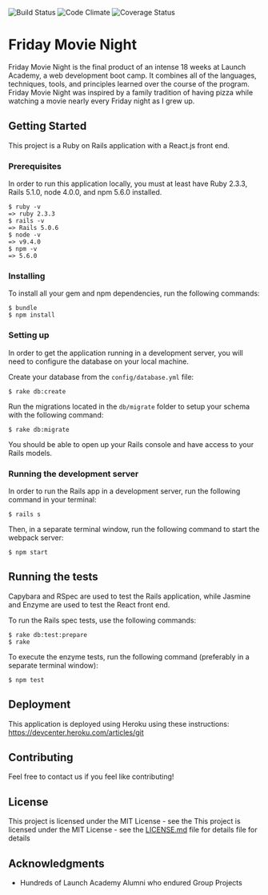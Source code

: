 ![Build Status](https://codeship.com/projects/ae969e10-3c08-0135-76f0-46ceed86863a/status?branch=master)
![Code Climate](https://codeclimate.com/github/jdmacmurtrie/friday-movie-night.png)
![Coverage Status](https://coveralls.io/repos/jdmacmurtrie/friday-movie-night/badge.png)

# Friday Movie Night

Friday Movie Night is the final product of an intense 18 weeks at Launch Academy, a web development boot camp. It combines all of the languages, techniques, tools, and principles learned over the course of the program.  Friday Movie Night was inspired by a family tradition of having pizza while watching a movie nearly every Friday night as I grew up.

## Getting Started

This project is a Ruby on Rails application with a React.js front end.

### Prerequisites

In order to run this application locally, you must at least have Ruby 2.3.3, Rails 5.1.0, node 4.0.0, and npm 5.6.0 installed.

```no-highlight
$ ruby -v
=> ruby 2.3.3
$ rails -v
=> Rails 5.0.6
$ node -v
=> v9.4.0
$ npm -v
=> 5.6.0
```

### Installing

To install all your gem and npm dependencies, run the following commands:

```
$ bundle
$ npm install
```

### Setting up

In order to get the application running in a development server, you will need to configure the database on your local machine.

Create your database from the `config/database.yml` file:

```
$ rake db:create
```

Run the migrations located in the `db/migrate` folder to setup your schema with the following command:

```
$ rake db:migrate
```

You should be able to open up your Rails console and have access to your Rails models.

### Running the development server

In order to run the Rails app in a development server, run the following command in your terminal:

```
$ rails s
```

Then, in a separate terminal window, run the following command to start the webpack server:

```
$ npm start
```

## Running the tests

Capybara and RSpec are used to test the Rails application, while Jasmine and Enzyme are used to test the React front end.

To run the Rails spec tests, use the following commands:

```
$ rake db:test:prepare
$ rake
```

To execute the enzyme tests, run the following command (preferably in a separate terminal window):

```
$ npm test
```

## Deployment

This application is deployed using Heroku using these instructions: https://devcenter.heroku.com/articles/git

## Contributing

Feel free to contact us if you feel like contributing!


## License

This project is licensed under the MIT License - see the This project is licensed under the MIT License - see the [LICENSE.md](https://github.com/jdmacmurtrie/friday-movie-night/blob/master/LICENSE.md) file for details
 file for details

## Acknowledgments

* Hundreds of Launch Academy Alumni who endured Group Projects
